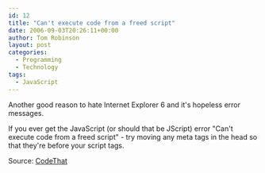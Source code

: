 ```yaml
---
id: 12
title: "Can't execute code from a freed script"
date: 2006-09-03T20:26:11+00:00
author: Tom Robinson
layout: post
categories:
  - Programming
  - Technology
tags:
  - JavaScript
---
```

Another good reason to hate Internet Explorer 6 and it's hopeless error messages.

If you ever get the JavaScript (or should that be JScript) error "<span>Can't execute code from a freed script" - try moving any meta tags in the head so that they're before your script tags.</span>

Source: [CodeThat](http://codethat.com/menu/faq.html#10)